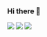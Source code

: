 ### Hi there 👋

<!--
**ShallowU/ShallowU** is a ✨ _special_ ✨ repository because its `README.md` (this file) appears on your GitHub profile.

Here are some ideas to get you started:

- 🔭 I’m currently working on nothing!
- 🌱 I’m currently learning linux
- 👯 I’m looking to collaborate on ...
- 🤔 I’m looking for help with ...
- 💬 Ask me about ...
- 📫 How to reach me: ...
- 😄 Pronouns: ...
- ⚡ Fun fact: ...
-->
<img src="https://komarev.com/ghpvc/?username=ShallowU&style=for-the-badge" />

<img src="https://techstack-generator.vercel.app/react-icon.svg" />

<img src="https://github-readme-stats.vercel.app/api/top-langs/?username=ShallowU&layout=compact" />
